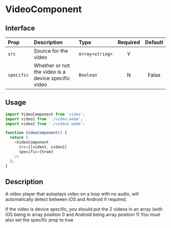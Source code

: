 # VideoComponent

## Interface

| Prop       | Description                                         | Type            | Required | Default |
| :--------- | :-------------------------------------------------- | :-------------- | :------: | :-----: |
| `src`      | Source for the video                                | `Array<string>` |    Y     |         |
| `specific` | Whether or not the video is a device specific video | `Boolean`       |    N     |  False  |

## Usage

```js
import VideoComponent from 'video';
import video1 from './video.webm';
import video2 from './video2.webm';

function VideoComponent() {
  return (
    <VideoComponent
      src={[video1, video2]
      specific={true}
    />
  );
}
```

## Description

A video player that autoplays video on a loop with no audio, will automatically detect between iOS and Android if required.

If the video is device specific, you should put the 2 videos in an array (with iOS being in array position 0 and Android being array position 1)
You must also set the specific prop to true
